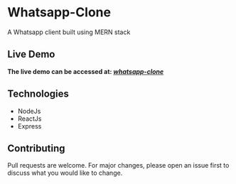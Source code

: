# Whatsapp-Clone

A Whatsapp client built using MERN stack

## Live Demo
**The live demo can be accessed at: *[whatsapp-clone](https://whatsapp-mern-e5f2a.web.app/)***    
 

## Technologies
* NodeJs
* ReactJs
* Express


## Contributing
Pull requests are welcome. For major changes, please open an issue first to discuss what you would like to change.
